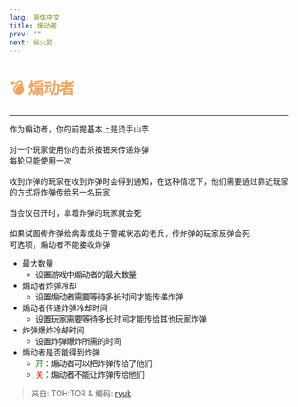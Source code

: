 ```yaml
---
lang: 简体中文
title: 煽动者
prev: ""
next: 纵火犯
---
```


# <font color="#F4A460">💣 <b>煽动者</b></font> <Badge text="Killing" type="tip" vertical="middle"/>

***

作为煽动者，你的前提基本上是烫手山芋<br><br>
对一个玩家使用你的击杀按钮来传递炸弹<br>
每轮只能使用一次<br><br>
收到炸弹的玩家在收到炸弹时会得到通知，在这种情况下，他们需要通过靠近玩家的方式将炸弹传给另一名玩家<br><br>
当会议召开时，拿着炸弹的玩家就会死<br><br>
如果试图传炸弹给病毒或处于警戒状态的老兵，传炸弹的玩家反弹会死<br>
可选项，煽动者不能接收炸弹

- 最大数量
  - 设置游戏中煽动者的最大数量
- 煽动者炸弹冷却
  - 设置煽动者需要等待多长时间才能传递炸弹
- 煽动者传递炸弹冷却时间
  - 设置玩家需要等待多长时间才能传给其他玩家炸弹
- 炸弹爆炸冷却时间
  - 设置炸弹爆炸所需的时间
- 煽动者是否能得到炸弹
  - <font color=green>开</font>：煽动者可以把炸弹传给了他们
  - <font color=red>关</font>：煽动者不能让炸弹传给他们

> 来自: TOH:TOR & 编码: [ryuk](#)
